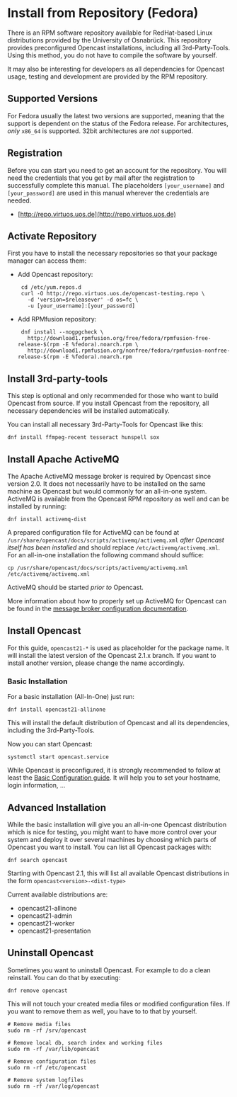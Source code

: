 Install from Repository (Fedora)
================================

There is an RPM software repository available for RedHat-based Linux distributions provided by the University of
Osnabrück. This repository provides preconfigured Opencast installations, including all 3rd-Party-Tools. Using this
method, you do not have to compile the software by yourself.

It may also be interesting for developers as all dependencies for Opencast usage, testing and development are provided
by the RPM repository.


Supported Versions
------------------

For Fedora usually the latest two versions are supported, meaning that the support is dependent on the status of the
Fedora release. For architectures, *only* `x86_64` is supported. 32bit architectures are *not* supported.


Registration
------------

Before you can start you need to get an account for the repository. You will need the credentials that you get by mail
after the registration to successfully complete this manual. The placeholders `[your_username]` and `[your_password]`
are used in this manual wherever the credentials are needed.

 - [http://repo.virtuos.uos.de](http://repo.virtuos.uos.de)


Activate Repository
-------------------

First you have to install the necessary repositories so that your package manager can access them:

 - Add Opencast repository:

        cd /etc/yum.repos.d
        curl -O http://repo.virtuos.uos.de/opencast-testing.repo \
          -d 'version=$releasever' -d os=fc \
          -u [your_username]:[your_password]

 - Add RPMfusion repository:

        dnf install --nogpgcheck \
          http://download1.rpmfusion.org/free/fedora/rpmfusion-free-release-$(rpm -E %fedora).noarch.rpm \
          http://download1.rpmfusion.org/nonfree/fedora/rpmfusion-nonfree-release-$(rpm -E %fedora).noarch.rpm


Install 3rd-party-tools
-----------------------

This step is optional and only recommended for those who want to build Opencast from source. If you install Opencast
from the repository, all necessary dependencies will be installed automatically.

You can install all necessary 3rd-Party-Tools for Opencast like this:

    dnf install ffmpeg-recent tesseract hunspell sox


Install Apache ActiveMQ
-----------------------

The Apache ActiveMQ message broker is required by Opencast since version 2.0. It does not necessarily have to be
installed on the same machine as Opencast but would commonly for an all-in-one system. ActiveMQ is available from the
Opencast RPM repository as well and can be installed by running:

    dnf install activemq-dist

A prepared configuration file for ActiveMQ can be found at `/usr/share/opencast/docs/scripts/activemq/activemq.xml`
*after Opencast itself has been installed* and should replace `/etc/activemq/activemq.xml`. For an all-in-one
installation the following command should suffice:

    cp /usr/share/opencast/docs/scripts/activemq/activemq.xml /etc/activemq/activemq.xml

ActiveMQ should be started *prior to* Opencast.

More information about how to properly set up ActiveMQ for Opencast can be found in the [message broker configuration
documentation](../configuration/message-broker.md).


Install Opencast
------------------

For this guide, `opencast21-*` is used as placeholder for the package name. It will install the latest version of the
Opencast 2.1.x branch. If you want to install another version, please change the name accordingly.


### Basic Installation

For a basic installation (All-In-One) just run:

    dnf install opencast21-allinone

This will install the default distribution of Opencast and all its dependencies, including the 3rd-Party-Tools.

Now you can start Opencast:

    systemctl start opencast.service

While Opencast is preconfigured, it is strongly recommended to follow at least the [Basic Configuration
guide](../configuration/basic.md). It will help you to set your hostname, login information, …


Advanced Installation
---------------------

While the basic installation will give you an all-in-one Opencast distribution which is nice for testing, you might
want to have more control over your system and deploy it over several machines by choosing which parts of Opencast you
want to install. You can list all Opencast packages with:

    dnf search opencast

Starting with Opencast 2.1, this will list all available Opencast distributions in the form
`opencast<version>-<dist-type>`

Current available distributions are:

 - opencast21-allinone
 - opencast21-admin
 - opencast21-worker
 - opencast21-presentation


Uninstall Opencast
--------------------

Sometimes you want to uninstall Opencast. For example to do a clean reinstall. You can do that by executing:

    dnf remove opencast

This will not touch your created media files or modified configuration files.  If you want to remove them as well, you
have to to that by yourself.

    # Remove media files
    sudo rm -rf /srv/opencast

    # Remove local db, search index and working files
    sudo rm -rf /var/lib/opencast

    # Remove configuration files
    sudo rm -rf /etc/opencast

    # Remove system logfiles
    sudo rm -rf /var/log/opencast
